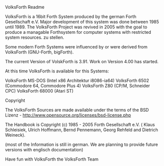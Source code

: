 VolksForth Readme

VolksForth is a 16bit Forth System produced by the german Forth Gesellschaft e.V. Major development
of this system was done between 1985 until 1989. The VolksForth Project was revived in 2005 with
the goal to produce a managable Forthsystem for computer systems with restricted system resources.
zu stellen.

Some modern Forth Systems were influenced by or were derived from VolksForth (GNU-Forth, bigForth).

The current Version of VolskForth is 3.91. Work on Version 4.00 has started.

At this time VolksForth is available for this Systems:

VolksForth MS-DOS (Intel x86 Architektur i8086-ia64)
VolksForth 6502 (Commodore 64, Commodore Plus 4)
VolksForth Z80 (CP/M, Schneider CPC)
VolksForth 68000 (Atari ST)

Copyright

The VolksForth Sources are made available under the terms of the
BSD Lizenz - http://www.opensource.org/licenses/bsd-license.php

The Handbook is Copyright (c) 1985 - 2005 Forth Gesellschaft
e.V. ( Klaus Schleisiek, Ulrich Hoffmann, Bernd Pennemann, Georg Rehfeld
and Dietrich Weineck).

(most of the Information is still in german. We are planning to provide future versions with englisch documentation)

Have fun with VolksForth
the VolksForth Team


